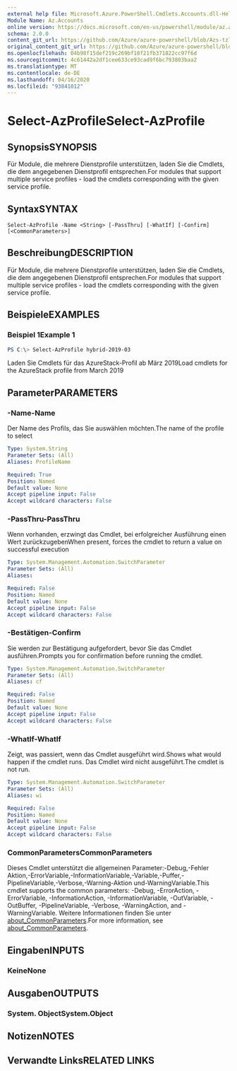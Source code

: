 ```yaml
---
external help file: Microsoft.Azure.PowerShell.Cmdlets.Accounts.dll-Help.xml
Module Name: Az.Accounts
online version: https://docs.microsoft.com/en-us/powershell/module/az.accounts/select-azprofile
schema: 2.0.0
content_git_url: https://github.com/Azure/azure-powershell/blob/Azs-tzl/src/Accounts/Accounts/help/Select-AzProfile.md
original_content_git_url: https://github.com/Azure/azure-powershell/blob/Azs-tzl/src/Accounts/Accounts/help/Select-AzProfile.md
ms.openlocfilehash: 04b98f15def219c269bf18f21fb371822cc97f6d
ms.sourcegitcommit: 4c61442a2df1cee633ce93cad9f6bc793803baa2
ms.translationtype: MT
ms.contentlocale: de-DE
ms.lasthandoff: 04/16/2020
ms.locfileid: "93841012"
---
```

# <span data-ttu-id="a41d9-101">Select-AzProfile</span><span class="sxs-lookup"><span data-stu-id="a41d9-101">Select-AzProfile</span></span>

## <span data-ttu-id="a41d9-102">Synopsis</span><span class="sxs-lookup"><span data-stu-id="a41d9-102">SYNOPSIS</span></span>
<span data-ttu-id="a41d9-103">Für Module, die mehrere Dienstprofile unterstützen, laden Sie die Cmdlets, die dem angegebenen Dienstprofil entsprechen.</span><span class="sxs-lookup"><span data-stu-id="a41d9-103">For modules that support multiple service profiles - load the cmdlets corresponding with the given service profile.</span></span>

## <span data-ttu-id="a41d9-104">Syntax</span><span class="sxs-lookup"><span data-stu-id="a41d9-104">SYNTAX</span></span>

```
Select-AzProfile -Name <String> [-PassThru] [-WhatIf] [-Confirm] [<CommonParameters>]
```

## <span data-ttu-id="a41d9-105">Beschreibung</span><span class="sxs-lookup"><span data-stu-id="a41d9-105">DESCRIPTION</span></span>
<span data-ttu-id="a41d9-106">Für Module, die mehrere Dienstprofile unterstützen, laden Sie die Cmdlets, die dem angegebenen Dienstprofil entsprechen.</span><span class="sxs-lookup"><span data-stu-id="a41d9-106">For modules that support multiple service profiles - load the cmdlets corresponding with the given service profile.</span></span>

## <span data-ttu-id="a41d9-107">Beispiele</span><span class="sxs-lookup"><span data-stu-id="a41d9-107">EXAMPLES</span></span>

### <span data-ttu-id="a41d9-108">Beispiel 1</span><span class="sxs-lookup"><span data-stu-id="a41d9-108">Example 1</span></span>
```powershell
PS C:\> Select-AzProfile hybrid-2019-03
```

<span data-ttu-id="a41d9-109">Laden Sie Cmdlets für das AzureStack-Profil ab März 2019</span><span class="sxs-lookup"><span data-stu-id="a41d9-109">Load cmdlets for the AzureStack profile from March 2019</span></span>

## <span data-ttu-id="a41d9-110">Parameter</span><span class="sxs-lookup"><span data-stu-id="a41d9-110">PARAMETERS</span></span>

### <span data-ttu-id="a41d9-111">-Name</span><span class="sxs-lookup"><span data-stu-id="a41d9-111">-Name</span></span>
<span data-ttu-id="a41d9-112">Der Name des Profils, das Sie auswählen möchten.</span><span class="sxs-lookup"><span data-stu-id="a41d9-112">The name of the profile to select</span></span>

```yaml
Type: System.String
Parameter Sets: (All)
Aliases: ProfileName

Required: True
Position: Named
Default value: None
Accept pipeline input: False
Accept wildcard characters: False
```

### <span data-ttu-id="a41d9-113">-PassThru</span><span class="sxs-lookup"><span data-stu-id="a41d9-113">-PassThru</span></span>
<span data-ttu-id="a41d9-114">Wenn vorhanden, erzwingt das Cmdlet, bei erfolgreicher Ausführung einen Wert zurückzugeben</span><span class="sxs-lookup"><span data-stu-id="a41d9-114">When present, forces the cmdlet to return a value on successful execution</span></span>

```yaml
Type: System.Management.Automation.SwitchParameter
Parameter Sets: (All)
Aliases:

Required: False
Position: Named
Default value: None
Accept pipeline input: False
Accept wildcard characters: False
```

### <span data-ttu-id="a41d9-115">-Bestätigen</span><span class="sxs-lookup"><span data-stu-id="a41d9-115">-Confirm</span></span>
<span data-ttu-id="a41d9-116">Sie werden zur Bestätigung aufgefordert, bevor Sie das Cmdlet ausführen.</span><span class="sxs-lookup"><span data-stu-id="a41d9-116">Prompts you for confirmation before running the cmdlet.</span></span>

```yaml
Type: System.Management.Automation.SwitchParameter
Parameter Sets: (All)
Aliases: cf

Required: False
Position: Named
Default value: None
Accept pipeline input: False
Accept wildcard characters: False
```

### <span data-ttu-id="a41d9-117">-WhatIf</span><span class="sxs-lookup"><span data-stu-id="a41d9-117">-WhatIf</span></span>
<span data-ttu-id="a41d9-118">Zeigt, was passiert, wenn das Cmdlet ausgeführt wird.</span><span class="sxs-lookup"><span data-stu-id="a41d9-118">Shows what would happen if the cmdlet runs.</span></span>
<span data-ttu-id="a41d9-119">Das Cmdlet wird nicht ausgeführt.</span><span class="sxs-lookup"><span data-stu-id="a41d9-119">The cmdlet is not run.</span></span>

```yaml
Type: System.Management.Automation.SwitchParameter
Parameter Sets: (All)
Aliases: wi

Required: False
Position: Named
Default value: None
Accept pipeline input: False
Accept wildcard characters: False
```

### <span data-ttu-id="a41d9-120">CommonParameters</span><span class="sxs-lookup"><span data-stu-id="a41d9-120">CommonParameters</span></span>
<span data-ttu-id="a41d9-121">Dieses Cmdlet unterstützt die allgemeinen Parameter:-Debug,-Fehler Aktion,-ErrorVariable,-InformationVariable,-Variable,-Puffer,-PipelineVariable,-Verbose,-Warning-Aktion und-WarningVariable.</span><span class="sxs-lookup"><span data-stu-id="a41d9-121">This cmdlet supports the common parameters: -Debug, -ErrorAction, -ErrorVariable, -InformationAction, -InformationVariable, -OutVariable, -OutBuffer, -PipelineVariable, -Verbose, -WarningAction, and -WarningVariable.</span></span> <span data-ttu-id="a41d9-122">Weitere Informationen finden Sie unter [about_CommonParameters](http://go.microsoft.com/fwlink/?LinkID=113216).</span><span class="sxs-lookup"><span data-stu-id="a41d9-122">For more information, see [about_CommonParameters](http://go.microsoft.com/fwlink/?LinkID=113216).</span></span>

## <span data-ttu-id="a41d9-123">Eingaben</span><span class="sxs-lookup"><span data-stu-id="a41d9-123">INPUTS</span></span>

### <span data-ttu-id="a41d9-124">Keine</span><span class="sxs-lookup"><span data-stu-id="a41d9-124">None</span></span>

## <span data-ttu-id="a41d9-125">Ausgaben</span><span class="sxs-lookup"><span data-stu-id="a41d9-125">OUTPUTS</span></span>

### <span data-ttu-id="a41d9-126">System. Object</span><span class="sxs-lookup"><span data-stu-id="a41d9-126">System.Object</span></span>
## <span data-ttu-id="a41d9-127">Notizen</span><span class="sxs-lookup"><span data-stu-id="a41d9-127">NOTES</span></span>

## <span data-ttu-id="a41d9-128">Verwandte Links</span><span class="sxs-lookup"><span data-stu-id="a41d9-128">RELATED LINKS</span></span>
